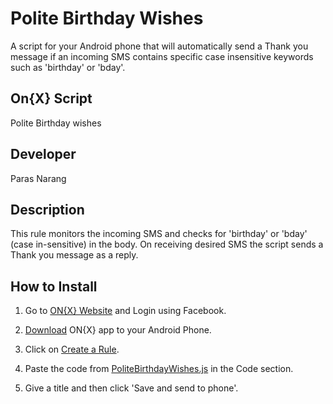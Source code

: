 Polite Birthday Wishes
======================

A script for your Android phone that will automatically send a Thank you
message if an incoming SMS contains specific case insensitive
keywords such as 'birthday' or 'bday'.

On{X} Script
------------
Polite Birthday wishes

Developer
---------
Paras Narang

Description
------------
This rule monitors the incoming SMS and checks for 'birthday' or 'bday' (case in-sensitive) in the body. 
On receiving desired SMS the script sends a Thank you message as a reply.

How to Install
---------------
1. Go to [ON{X} Website](http://www.onx.ms) and Login using Facebook.

2. [Download](https://play.google.com/store/apps/details?id=com.microsoft.onx.app) ON{X} app to your Android Phone.

3. Click on [Create a Rule](https://www.onx.ms/#!createScriptPage).

4. Paste the code from [PoliteBirthdayWishes.js](https://github.com/parasnarang/Polite-Birthday-Wishes/blob/master/PoliteBirthdayWishes.js) in the Code section.

5. Give a title and then click 'Save and send to phone'.
